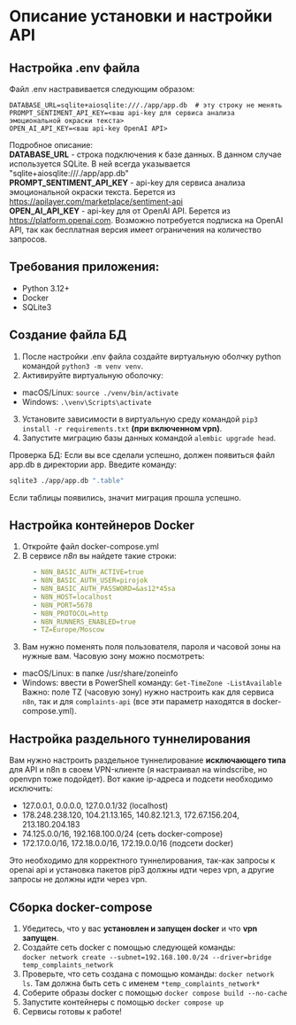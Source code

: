 # Описание установки и настройки API

## Настройка .env файла
Файл .env настравивается следующим образом:
```
DATABASE_URL=sqlite+aiosqlite:///./app/app.db  # эту строку не менять
PROMPT_SENTIMENT_API_KEY=<ваш api-key для сервиса анализа эмоциональной окраски текста>
OPEN_AI_API_KEY=<ваш api-key OpenAI API>
```

Подробное описание:<br>
**DATABASE_URL** - строка подключения к базе данных. В данном случае используется SQLite. В ней всегда указывается "sqlite+aiosqlite:///./app/app.db"<br>
**PROMPT_SENTIMENT_API_KEY** - api-key для сервиса анализа эмоциональной окраски текста. Берется из https://apilayer.com/marketplace/sentiment-api<br>
**OPEN_AI_API_KEY** - api-key для от OpenAI API. Берется из https://platform.openai.com. Возможно потребуется подписка на OpenAI API, так как бесплатная версия имеет ограничения на количество запросов.<br>

## Требования приложения:
- Python 3.12+
- Docker
- SQLite3


## Создание файла БД
1. После настройки .env файла создайте виртуальную оболчку python командой `python3 -m venv venv`.
2. Активируйте виртуальную оболочку:
- macOS/Linux: `source ./venv/bin/activate`
- Windows: `.\venv\Scripts\activate`
3. Установите зависимости в виртуальную среду командой `pip3 install -r requirements.txt` **(при включенном vpn)**.
4. Запустите миграцию базы данных командой `alembic upgrade head`.

Проверка БД:
Если вы все сделали успешно, должен появиться файл app.db в директории app. Введите команду:
```bash
sqlite3 ./app/app.db ".table"
```
Если таблицы появились, значит миграция прошла успешно.

## Настройка контейнеров Docker
1. Откройте файл docker-compose.yml
2. В сервисе *n8n* вы найдете такие строки:
```yaml
      - N8N_BASIC_AUTH_ACTIVE=true
      - N8N_BASIC_AUTH_USER=pirojok
      - N8N_BASIC_AUTH_PASSWORD=&as12*45sa
      - N8N_HOST=localhost
      - N8N_PORT=5678
      - N8N_PROTOCOL=http
      - N8N_RUNNERS_ENABLED=true
      - TZ=Europe/Moscow
```

3. Вам нужно поменять поля пользователя, пароля и часовой зоны на нужные вам. Часовую зону можно посмотреть:
- macOS/Linux: в папке /usr/share/zoneinfo
- Windows: ввести в PowerShell команду: `Get-TimeZone -ListAvailable`<br>
Важно: поле TZ (часовую зону) нужно настроить как для сервиса `n8n`, так и для `complaints-api` (все эти параметр находятся в docker-compose.yml).

## Настройка раздельного туннелирования
Вам нужно настроить раздельное туннелирование **исключающего типа** для API и n8n в своем VPN-клиенте (я настраивал на windscribe, но openvpn тоже подойдет). Вот какие ip-адреса и подсети необходимо исключить:
- 127.0.0.1, 0.0.0.0, 127.0.0.1/32 (localhost)
- 178.248.238.120, 104.21.13.165, 140.82.121.3, 172.67.156.204, 213.180.204.183
- 74.125.0.0/16, 192.168.100.0/24 (сеть docker-compose)
- 172.17.0.0/16, 172.18.0.0/16, 172.19.0.0/16 (подсети docker)

Это необходимо для корректного туннелирования, так-как запросы к openai api и установка пакетов pip3 должны идти через vpn, а другие запросы не должны идти через vpn.

## Сборка docker-compose
1. Убедитесь, что у вас **установлен и запущен docker** и что **vpn запущен**.
2. Создайте сеть docker с помощью следующей команды:<br>
`docker network create --subnet=192.168.100.0/24 --driver=bridge temp_complaints_network`
3. Проверьте, что сеть создана с помощью команды: `docker network ls`. Там должна быть сеть с именем `*temp_complaints_network*`
4. Соберите образы docker с помощью `docker compose build --no-cache`
5. Запустите контейнеры с помощью `docker compose up`
6. Сервисы готовы к работе!
